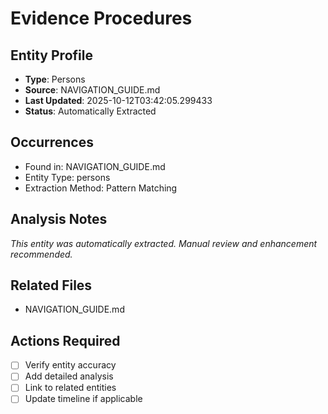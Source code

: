# Evidence Procedures

## Entity Profile
- **Type**: Persons
- **Source**: NAVIGATION_GUIDE.md
- **Last Updated**: 2025-10-12T03:42:05.299433
- **Status**: Automatically Extracted

## Occurrences
- Found in: NAVIGATION_GUIDE.md
- Entity Type: persons
- Extraction Method: Pattern Matching

## Analysis Notes
*This entity was automatically extracted. Manual review and enhancement recommended.*

## Related Files
- NAVIGATION_GUIDE.md

## Actions Required
- [ ] Verify entity accuracy
- [ ] Add detailed analysis
- [ ] Link to related entities
- [ ] Update timeline if applicable
